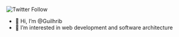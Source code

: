 ![Twitter Follow](https://img.shields.io/twitter/follow/dev_pkg)

- 👋 Hi, I’m @Guilhrib
- 👀 I’m interested in web development and software architecture 

<!--START_SECTION:waka-->
<!--END_SECTION:waka-->
